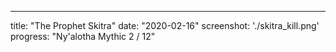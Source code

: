 ---
title: "The Prophet Skitra"
date: "2020-02-16"
screenshot: './skitra_kill.png'
progress: "Ny'alotha Mythic 2 / 12"